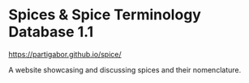 # Spices & Spice Terminology Database 1.1

https://partigabor.github.io/spice/

A website showcasing and discussing spices and their nomenclature.
